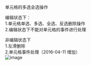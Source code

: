 单元格的多选全选操作
  

编辑状态下：  
1.单元格单选、多选、全选、反选删除操作  
2.编辑状态下不能对单元格的事件进行处理  
  
非编辑状态下  
1.左滑删除  
2.单元格事件处理（2016-04-11 增加）  
![image](https://github.com/mrzhaohe/UITableViewCell/raw/master/单元格全选/多选操作.gif)  

